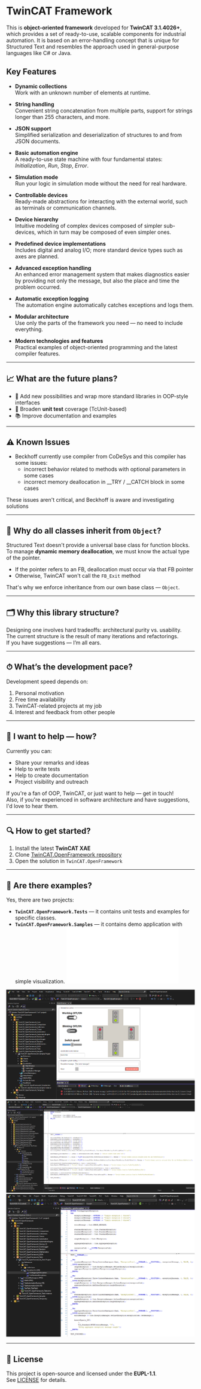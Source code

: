 # TwinCAT Framework

This is **object-oriented framework** developed for **TwinCAT 3.1.4026+**, which provides a set of ready-to-use, scalable components for industrial automation.
It is based on an error-handling concept that is unique for Structured Text and resembles the approach used in general-purpose languages like C# or Java.

## Key Features

- **Dynamic collections**  
  Work with an unknown number of elements at runtime.

- **String handling**  
  Convenient string concatenation from multiple parts, support for strings longer than 255 characters, and more.

- **JSON support**  
  Simplified serialization and deserialization of structures to and from JSON documents.

- **Basic automation engine**  
  A ready-to-use state machine with four fundamental states: *Initialization*, *Run*, *Stop*, *Error*.

- **Simulation mode**  
  Run your logic in simulation mode without the need for real hardware.

- **Controllable devices**  
  Ready-made abstractions for interacting with the external world, such as terminals or communication channels.

- **Device hierarchy**  
  Intuitive modeling of complex devices composed of simpler sub-devices, which in turn may be composed of even simpler ones.

- **Predefined device implementations**  
  Includes digital and analog I/O; more standard device types such as axes are planned.

- **Advanced exception handling**  
  An enhanced error management system that makes diagnostics easier by providing not only the message, but also the place and time the problem occurred.

- **Automatic exception logging**  
  The automation engine automatically catches exceptions and logs them.

- **Modular architecture**  
  Use only the parts of the framework you need — no need to include everything.

- **Modern technologies and features**  
  Practical examples of object-oriented programming and the latest compiler features.

---

## 📈 What are the future plans?

- 🧱 Add new possibilities and wrap more standard libraries in OOP-style interfaces
- 🧪 Broaden **unit test** coverage (TcUnit-based)
- 📚 Improve documentation and examples

---

## ⚠️ Known Issues

- Beckhoff currently use compiler from CoDeSys and this compiler has some issues:
  - incorrect behavior related to methods with optional parameters in some cases
  - incorrect memory deallocation in __TRY / __CATCH block in some cases

These issues aren't critical, and Beckhoff is aware and investigating solutions

---

## 🧱 Why do all classes inherit from `Object`?

Structured Text doesn't provide a universal base class for function blocks.  
To manage **dynamic memory deallocation**, we must know the actual type of the pointer.

- If the pointer refers to an FB, deallocation must occur via that FB pointer
- Otherwise, TwinCAT won't call the `FB_Exit` method

That's why we enforce inheritance from our own base class — `Object`.

---

## 🗂 Why this library structure?

Designing one involves hard tradeoffs: architectural purity vs. usability.  
The current structure is the result of many iterations and refactorings.  
If you have suggestions — I’m all ears.

---

## ⏱ What’s the development pace?

Development speed depends on:

1. Personal motivation  
2. Free time availability  
3. TwinCAT-related projects at my job  
4. Interest and feedback from other people

---

## 🤝 I want to help — how?

Currently you can:

- Share your remarks and ideas
- Help to write tests
- Help to create documentation  
- Project visibility and outreach

If you're a fan of OOP, TwinCAT, or just want to help — get in touch!  
Also, if you're experienced in software architecture and have suggestions, I'd love to hear them.

---

## 🔍 How to get started?

1. Install the latest **TwinCAT XAE**  
2. Clone [TwinCAT.OpenFramework repository](https://github.com/trofimich/TwinCAT.OpenFramework.git)
3. Open the solution in `TwinCAT.OpenFramework`

---

## 🧪 Are there examples?

Yes, there are two projects:  
- **`TwinCAT.OpenFramework.Tests`** — it contains unit tests and examples for specific classes.
- **`TwinCAT.OpenFramework.Samples`** — it contains demo application with simple visualization. ![Read guid here.](Guides/SignalControlledIntersectionDemo.md)

![Signal Controlled Intersection](Screenshots/SignalControlledIntersection.png)
![Collections test](Screenshots/TestCollections.png)
![Exceptions test](Screenshots/TestExceptions.png)

---

## 📄 License

This project is open-source and licensed under the **EUPL-1.1**.  
See [LICENSE](./LICENSE) for details.

